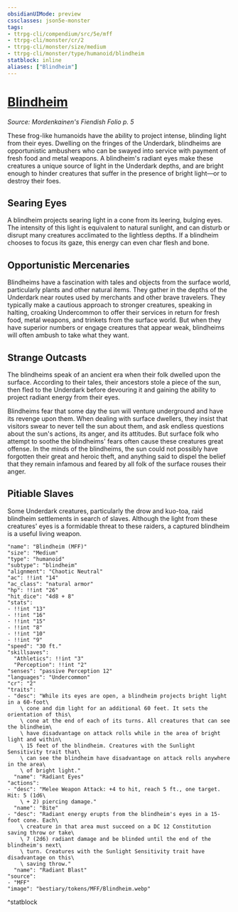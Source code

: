 ```yaml
---
obsidianUIMode: preview
cssclasses: json5e-monster
tags:
- ttrpg-cli/compendium/src/5e/mff
- ttrpg-cli/monster/cr/2
- ttrpg-cli/monster/size/medium
- ttrpg-cli/monster/type/humanoid/blindheim
statblock: inline
aliases: ["Blindheim"]
---
```

# [Blindheim](3-Compendium\CLI\bestiary\humanoid/blindheim-mff.md)
*Source: Mordenkainen's Fiendish Folio p. 5*  

These frog-like humanoids have the ability to project intense, blinding light from their eyes. Dwelling on the fringes of the Underdark, blindheims are opportunistic ambushers who can be swayed into service with payment of fresh food and metal weapons. A blindheim's radiant eyes make these creatures a unique source of light in the Underdark depths, and are bright enough to hinder creatures that suffer in the presence of bright light—or to destroy their foes.

## Searing Eyes

A blindheim projects searing light in a cone from its leering, bulging eyes. The intensity of this light is equivalent to natural sunlight, and can disturb or disrupt many creatures acclimated to the lightless depths. If a blindheim chooses to focus its gaze, this energy can even char flesh and bone.

## Opportunistic Mercenaries

Blindheims have a fascination with tales and objects from the surface world, particularly plants and other natural items. They gather in the depths of the Underdark near routes used by merchants and other brave travelers. They typically make a cautious approach to stronger creatures, speaking in halting, croaking Undercommon to offer their services in return for fresh food, metal weapons, and trinkets from the surface world. But when they have superior numbers or engage creatures that appear weak, blindheims will often ambush to take what they want.

## Strange Outcasts

The blindheims speak of an ancient era when their folk dwelled upon the surface. According to their tales, their ancestors stole a piece of the sun, then fled to the Underdark before devouring it and gaining the ability to project radiant energy from their eyes.

Blindheims fear that some day the sun will venture underground and have its revenge upon them. When dealing with surface dwellers, they insist that visitors swear to never tell the sun about them, and ask endless questions about the sun's actions, its anger, and its attitudes. But surface folk who attempt to soothe the blindheims' fears often cause these creatures great offense. In the minds of the blindheims, the sun could not possibly have forgotten their great and heroic theft, and anything said to dispel the belief that they remain infamous and feared by all folk of the surface rouses their anger.

## Pitiable Slaves

Some Underdark creatures, particularly the drow and kuo-toa, raid blindheim settlements in search of slaves. Although the light from these creatures' eyes is a formidable threat to these raiders, a captured blindheim is a useful living weapon.

```statblock
"name": "Blindheim (MFF)"
"size": "Medium"
"type": "humanoid"
"subtype": "blindheim"
"alignment": "Chaotic Neutral"
"ac": !!int "14"
"ac_class": "natural armor"
"hp": !!int "26"
"hit_dice": "4d8 + 8"
"stats":
- !!int "13"
- !!int "16"
- !!int "15"
- !!int "8"
- !!int "10"
- !!int "9"
"speed": "30 ft."
"skillsaves":
  "Athletics": !!int "3"
  "Perception": !!int "2"
"senses": "passive Perception 12"
"languages": "Undercommon"
"cr": "2"
"traits":
- "desc": "While its eyes are open, a blindheim projects bright light in a 60-foot\
    \ cone and dim light for an additional 60 feet. It sets the orientation of this\
    \ cone at the end of each of its turns. All creatures that can see the blindheim\
    \ have disadvantage on attack rolls while in the area of bright light and within\
    \ 15 feet of the blindheim. Creatures with the Sunlight Sensitivity trait that\
    \ can see the blindheim have disadvantage on attack rolls anywhere in the area\
    \ of bright light."
  "name": "Radiant Eyes"
"actions":
- "desc": "Melee Weapon Attack: +4 to hit, reach 5 ft., one target. Hit: 5 (1d6\
    \ + 2) piercing damage."
  "name": "Bite"
- "desc": "Radiant energy erupts from the blindheim's eyes in a 15-foot cone. Each\
    \ creature in that area must succeed on a DC 12 Constitution saving throw or take\
    \ 7 (2d6) radiant damage and be blinded until the end of the blindheim's next\
    \ turn. Creatures with the Sunlight Sensitivity trait have disadvantage on this\
    \ saving throw."
  "name": "Radiant Blast"
"source":
- "MFF"
"image": "bestiary/tokens/MFF/Blindheim.webp"
```
^statblock